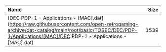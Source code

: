 |Name|Size|
|:---|---:|
|[DEC PDP-1 - Applications - [MAC].dat](https://raw.githubusercontent.com/open-retrogaming-archive/dat-catalog/main/root/basic/TOSEC/DEC/PDP-1/Applications/[MAC]/DEC PDP-1 - Applications - [MAC].dat)|1539|
